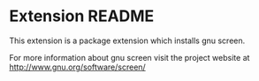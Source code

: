 # Extension README

This extension is a package extension which installs gnu screen.

For more information about gnu screen visit the project website at
http://www.gnu.org/software/screen/

